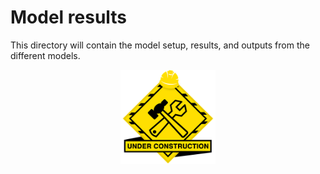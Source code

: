 # Model results
This directory will contain the model setup, results, and outputs from the different models.<br>

<p align="center">
   <img src="../Wiki_info/img/under_construction.png" width="30%" height="10%"/>
</p>
